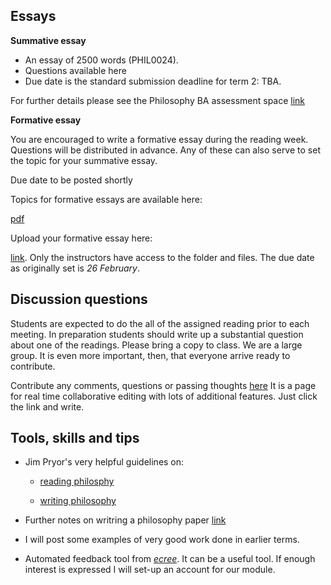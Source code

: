 <!-- # Assessment -->


## Essays 

**Summative essay**

* An essay of 2500 words (PHIL0024).
* Questions available here <!--  [pdf](https://www.dropbox.com/s/i7iwc1aak92nnl8/summative-topics.pdf?dl=0) -->
* Due date is the standard submission deadline for term 2: TBA.

For further details please see the Philosophy BA assessment space [link](https://moodle-1819.ucl.ac.uk/course/view.php?id=9762)


<!-- * Due date for the summative essay is April 23rd 2018. For more detail see the Philosophy BA assessment space [link](https://moodle.ucl.ac.uk/course/view.php?id=14303). 
  - This was the original schedule for submission of summative essays. See the announcements section above for relevant changes to the deadline. 
  - The deadline is now *Tuesday 8 May at 1600*. -->

**Formative essay**

You are encouraged to write a formative essay during the reading week. Questions will be distributed in advance. Any of these can also serve to set the topic for your summative essay.

Due date to be posted shortly

Topics for formative essays are available here: 

[pdf](https://www.dropbox.com/s/ynmon4g7yiefduh/formative-essay-topics-2020.pdf?dl=0)


Upload your formative essay here: 

[link](https://www.dropbox.com/request/AiaiAlaeCLhOCxLBkCbV). Only the instructors have access to the folder and files. The due date as originally set is *26 February*.

<!-- Upload your formative essay here: [link](https://www.dropbox.com/request/zMHhpq9X7noaJuFcYcWQ). Only the instructors have access to the folder and files. The problem with the earlier file request has been fixed. -->



## Discussion questions

Students are expected to do the all of the assigned reading prior to each meeting. In preparation students should write up a substantial question about one of the readings. Please bring a copy to class. We are a large group. It is even more important, then, that everyone arrive ready to contribute.

Contribute any comments, questions or passing thoughts [here](discussion.md) It is a page for real time collaborative editing with lots of additional features. Just click the link and write.


## Tools, skills and tips

- Jim Pryor's very helpful guidelines on:
    + [reading philosphy](http://www.jimpryor.net/teaching/guidelines/reading.html)

    + [writing philosophy](http://www.jimpryor.net/teaching/guidelines/writing.html)

- Further notes on writring a philosophy paper [link](https://www.dropbox.com/s/ow6b0l5vy28b19t/notes-writing.pdf?dl=0)

<!-- - Writing exercises for bringing narrative into the rational order of a philosophical essay as well as a few model essays will be posted here later in the term. -->
<!-- link to 2017 exercises-->

- I will post some examples of very good work done in earlier terms.


- Automated feedback tool from [*ecree*](https://www.ecree.com/signup). It can be a useful tool. If enough interest is expressed I will set-up an account for our module.
